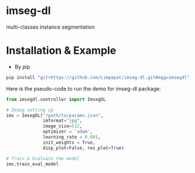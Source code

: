 # imseg-dl
multi-classes instance segmentation

# Installation & Example
- By pip
```bash
pip install "git+https://github.com/Limpapat/imseg-dl.git#egg=imsegdl"
```
Here is the pseudo-code to run the demo for imseg-dl package:
```python
from imsegdl.controller import ImsegDL

# Imseg setting up
ims = ImsegDL("/path/to/params.json",
              imformat="jpg",
              image_size=512,
              optimizer = 'adam',
              learning_rate = 0.001,
              init_weights = True,
              disp_plot=False, res_plot=True)

# Train & Evaluate the model
ims.train_eval_model
```


